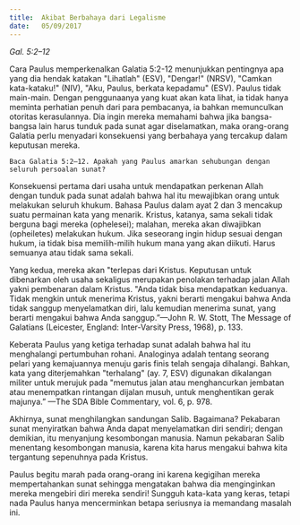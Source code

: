 ```yaml
---
title:  Akibat Berbahaya dari Legalisme 
date:   05/09/2017
---
```


_Gal. 5:2–12_

Cara Paulus memperkenalkan Galatia 5:2-12 menunjukkan pentingnya apa yang dia hendak katakan "Lihatlah" (ESV), "Dengar!" (NRSV), "Camkan kata-kataku!" (NIV), "Aku, Paulus, berkata kepadamu" (ESV). Paulus tidak main-main. Dengan penggunaanya yang kuat akan kata lihat, ia tidak hanya meminta perhatian penuh dari para pembacanya, ia bahkan memunculkan otoritas kerasulannya. Dia ingin mereka memahami bahwa jika bangsa-bangsa lain harus tunduk pada sunat agar diselamatkan, maka orang-orang Galatia perlu menyadari konsekuensi yang berbahaya yang tercakup dalam keputusan mereka.

`Baca Galatia 5:2–12. Apakah yang Paulus amarkan sehubungan dengan seluruh persoalan sunat?`

Konsekuensi pertama dari usaha untuk mendapatkan perkenan Allah dengan tunduk pada sunat adalah bahwa hal itu mewajibkan orang untuk melakukan seluruh khukum. Bahasa Paulus dalam ayat 2 dan 3 mencakup suatu permainan kata yang menarik. Kristus, katanya, sama sekali tidak berguna bagi mereka (ophelesei); malahan, mereka akan diwajibkan (opheiletes) melakukan hukum. Jika seseorang ingin hidup sesuai dengan hukum, ia tidak bisa memilih-milih hukum mana yang akan diikuti. Harus semuanya atau tidak sama sekali.

Yang kedua, mereka akan "terlepas dari Kristus. Keputusan untuk dibenarkan oleh usaha sekaligus merupakan penolakan terhadap jalan Allah yakni pembenaran dalam Kristus. "Anda tidak bisa mendapatkan keduanya. Tidak mengkin untuk menerima Kristus, yakni berarti mengakui bahwa Anda tidak sanggup menyelamatkan diri, lalu kemudian menerima sunat, yang berarti mengakui bahwa Anda sanggup.”—John R. W. Stott, The Message of Galatians (Leicester, England: Inter-Varsity Press, 1968), p. 133.

Keberata Paulus yang ketiga terhadap sunat adalah bahwa hal itu menghalangi pertumbuhan rohani. Analoginya adalah tentang seorang pelari yang kemajuannya menuju garis finis telah sengaja dihalangi. Bahkan, kata yang diterjemahkan "terhalang" (ay. 7, ESV) digunakan dikalangan militer untuk merujuk pada "memutus jalan atau menghancurkan jembatan atau menempatkan rintangan dijalan musuh, untuk menghentikan gerak majunya.” —The SDA Bible Commentary, vol. 6, p. 978.

Akhirnya, sunat menghilangkan sandungan Salib. Bagaimana? Pekabaran sunat menyiratkan bahwa Anda dapat menyelamatkan diri sendiri; dengan demikian, itu menyanjung kesombongan manusia. Namun pekabaran Salib menentang kesombongan manusia, karena kita harus mengakui bahwa kita tergantung sepenuhnya pada Kristus.

Paulus begitu marah pada orang-orang ini karena kegigihan mereka mempertahankan sunat sehingga mengatakan bahwa dia menginginkan mereka mengebiri diri mereka sendiri! Sungguh kata-kata yang keras, tetapi nada Paulus hanya mencerminkan betapa seriusnya ia memandang masalah ini.
